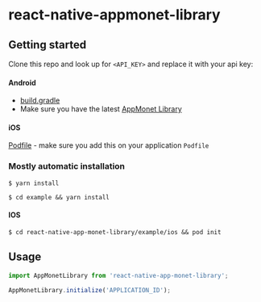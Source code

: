 # react-native-appmonet-library

## Getting started
Clone this repo and look up for `<API_KEY>` and replace it with your api key:
#### Android
- [build.gradle](https://github.com/AppMonet/AppMonet-React-Native-Sample/blob/2875bbe75cd18ce6207cba5fef3c65fdccbc03ee/android/build.gradle#L70)
- Make sure you have the latest [AppMonet Library](https://github.com/AppMonet/AppMonet-React-Native-Sample/blob/91aeeb1a18f06f1c5db5c17dc620edeaa5b5b7d8/android/build.gradle#L79)


#### iOS
[Podfile](https://github.com/AppMonet/AppMonet-React-Native-Sample/blob/2875bbe75cd18ce6207cba5fef3c65fdccbc03ee/example/ios/Podfile#L5) - make sure you add this on your application `Podfile`


### Mostly automatic installation

`$ yarn install`

`$ cd example && yarn install`

#### IOS
`$ cd react-native-app-monet-library/example/ios && pod init`

## Usage
```javascript
import AppMonetLibrary from 'react-native-app-monet-library';

AppMonetLibrary.initialize('APPLICATION_ID');
```


